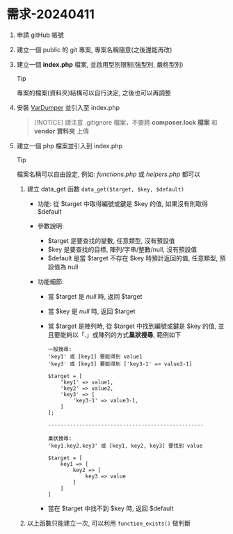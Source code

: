 # 需求-20240411

1.  申請 gitHub 帳號

1.  建立一個 public 的 git 專案, 專案名稱隨意(之後還能再改)

1.  建立一個 **index.php** 檔案, 並啟用型別限制(強型別, 嚴格型別)

    > [!TIP]
    > 專案的檔案(資料夾)結構可以自行決定, 之後也可以再調整

1.  安裝 [VarDumper](https://symfony.com/doc/current/components/var_dumper.html) 並引入至 index.php

    > [!NOTICE]
    > 請注意 .gitignore 檔案，不要將 **composer.lock 檔案** 和 **vendor 資料夾** 上傳

1.  建立一個 php 檔案並引入到 index.php

    > [!TIP]
    > 檔案名稱可以自由設定, 例如: _functions.php_ 或 _helpers.php_ 都可以

    1.  建立 data_get 函數 `data_get($target, $key, $default)`

        - 功能: 從 $target 中取得編號或鍵是 $key 的值, 如果沒有則取得 $default

        - 參數說明:

          - $target 是要查找的變數, 任意類型, 沒有預設值
          - $key 是要查找的目標, 陣列/字串/整數/null, 沒有預設值
          - $default 是當 $target 不存在 $key 時預計返回的值, 任意類型, 預設值為 null

        - 功能細節:

          - 當 $target 是 _null_ 時, 返回 $target
          - 當 $key 是 _null_ 時, 返回 $target
          - 當 $target 是陣列時, 從 $target 中找到編號或鍵是 $key 的值, 並且要能夠以「.」或陣列的方式**巢狀搜尋**, 範例如下

            ```
            一般搜尋:
            'key1' 或 [key1] 要能得到 value1
            'key3' 或 [key3] 要能得到 ['key3-1' => value3-1]

            $target = [
                'key1' => value1,
                'key2' => value2,
                'key3' => [
                    'key3-1' => value3-1,
                ]
            ];

            --------------------------------------------------

            巢狀搜尋:
            'key1.key2.key3' 或 [key1, key2, key3] 要找到 value

            $target = [
                key1 => [
                    key2 => [
                        key3 => value
                    ]
                ]
            ]
            ```

          - 當在 $target 中找不到 $key 時, 返回 $default

    1.  以上函數只能建立一次, 可以利用 `function_exists()` 做判斷
